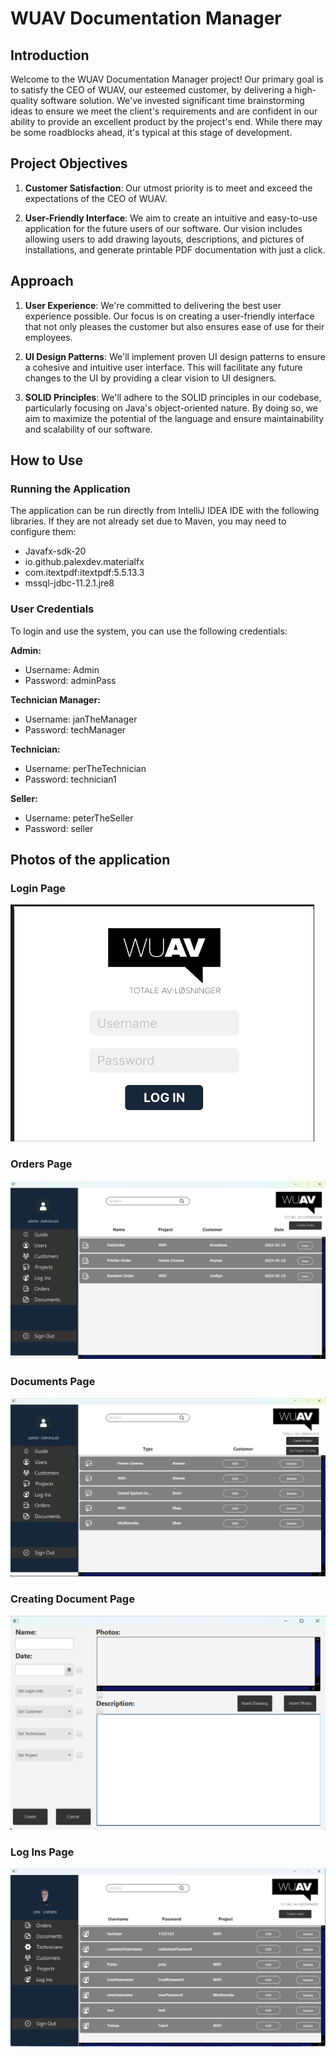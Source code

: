 # WUAV Documentation Manager

## Introduction

Welcome to the WUAV Documentation Manager project! Our primary goal is to satisfy the CEO of WUAV, our esteemed customer, by delivering a high-quality software solution. We've invested significant time brainstorming ideas to ensure we meet the client's requirements and are confident in our ability to provide an excellent product by the project's end. While there may be some roadblocks ahead, it's typical at this stage of development.

## Project Objectives

1. **Customer Satisfaction**: Our utmost priority is to meet and exceed the expectations of the CEO of WUAV.

2. **User-Friendly Interface**: We aim to create an intuitive and easy-to-use application for the future users of our software. Our vision includes allowing users to add drawing layouts, descriptions, and pictures of installations, and generate printable PDF documentation with just a click.

## Approach

1. **User Experience**: We're committed to delivering the best user experience possible. Our focus is on creating a user-friendly interface that not only pleases the customer but also ensures ease of use for their employees.

2. **UI Design Patterns**: We'll implement proven UI design patterns to ensure a cohesive and intuitive user interface. This will facilitate any future changes to the UI by providing a clear vision to UI designers.

3. **SOLID Principles**: We'll adhere to the SOLID principles in our codebase, particularly focusing on Java's object-oriented nature. By doing so, we aim to maximize the potential of the language and ensure maintainability and scalability of our software.

## How to Use

### Running the Application

The application can be run directly from IntelliJ IDEA IDE with the following libraries. If they are not already set due to Maven, you may need to configure them:

- Javafx-sdk-20
- io.github.palexdev.materialfx
- com.itextpdf:itextpdf:5.5.13.3
- mssql-jdbc-11.2.1.jre8

### User Credentials

To login and use the system, you can use the following credentials:

**Admin:**
- Username: Admin
- Password: adminPass

**Technician Manager:**
- Username: janTheManager
- Password: techManager

**Technician:**
- Username: perTheTechnician
- Password: technician1

**Seller:**
- Username: peterTheSeller
- Password: seller

## Photos of the application

### Login Page
![Test/LoginPage.png](Test/LoginPage.png)

### Orders Page
![OrdersPage](Test/OrdersPage.png)

### Documents Page
![DocumentsPage](Test/Documents%20Page.png)

### Creating Document Page
![CreatingDocumentPage](Test/CreatingDocumentPage.png)

### Log Ins Page
![LoginPage](Test/LogInsPage.png)
